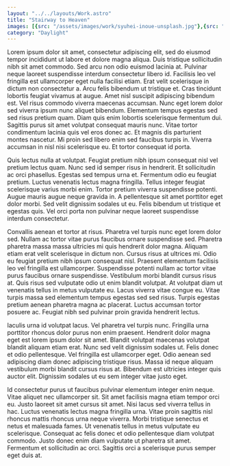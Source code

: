 ```yaml
---
layout: "../../layouts/Work.astro"
title: "Stairway to Heaven"
images: [{src: "/assets/images/work/syuhei-inoue-unsplash.jpg"},{src: "/assets/images/work/alesia-kazantceva-unsplash.jpg"}]
category: "Daylight"
---
```


Lorem ipsum dolor sit amet, consectetur adipiscing elit, sed do eiusmod tempor incididunt ut labore et dolore magna aliqua. Duis tristique sollicitudin nibh sit amet commodo. Sed arcu non odio euismod lacinia at. Pulvinar neque laoreet suspendisse interdum consectetur libero id. Facilisis leo vel fringilla est ullamcorper eget nulla facilisi etiam. Erat velit scelerisque in dictum non consectetur a. Arcu felis bibendum ut tristique et. Cras tincidunt lobortis feugiat vivamus at augue. Amet nisl suscipit adipiscing bibendum est. Vel risus commodo viverra maecenas accumsan. Nunc eget lorem dolor sed viverra ipsum nunc aliquet bibendum. Elementum tempus egestas sed sed risus pretium quam. Diam quis enim lobortis scelerisque fermentum dui. Sagittis purus sit amet volutpat consequat mauris nunc. Vitae tortor condimentum lacinia quis vel eros donec ac. Et magnis dis parturient montes nascetur. Mi proin sed libero enim sed faucibus turpis in. Viverra accumsan in nisl nisi scelerisque eu. Et tortor consequat id porta.

Quis lectus nulla at volutpat. Feugiat pretium nibh ipsum consequat nisl vel pretium lectus quam. Nunc sed id semper risus in hendrerit. Et sollicitudin ac orci phasellus. Egestas sed tempus urna et. Fermentum odio eu feugiat pretium. Luctus venenatis lectus magna fringilla. Tellus integer feugiat scelerisque varius morbi enim. Tortor pretium viverra suspendisse potenti. Augue mauris augue neque gravida in. A pellentesque sit amet porttitor eget dolor morbi. Sed velit dignissim sodales ut eu. Felis bibendum ut tristique et egestas quis. Vel orci porta non pulvinar neque laoreet suspendisse interdum consectetur.

Convallis aenean et tortor at risus. Pharetra vel turpis nunc eget lorem dolor sed. Nullam ac tortor vitae purus faucibus ornare suspendisse sed. Pharetra pharetra massa massa ultricies mi quis hendrerit dolor magna. Aliquam etiam erat velit scelerisque in dictum non. Cursus risus at ultrices mi. Odio eu feugiat pretium nibh ipsum consequat nisl. Praesent elementum facilisis leo vel fringilla est ullamcorper. Suspendisse potenti nullam ac tortor vitae purus faucibus ornare suspendisse. Vestibulum morbi blandit cursus risus at. Quis risus sed vulputate odio ut enim blandit volutpat. At volutpat diam ut venenatis tellus in metus vulputate eu. Lacus viverra vitae congue eu. Vitae turpis massa sed elementum tempus egestas sed sed risus. Turpis egestas pretium aenean pharetra magna ac placerat. Luctus accumsan tortor posuere ac. Feugiat nibh sed pulvinar proin gravida hendrerit lectus.

Iaculis urna id volutpat lacus. Vel pharetra vel turpis nunc. Fringilla urna porttitor rhoncus dolor purus non enim praesent. Hendrerit dolor magna eget est lorem ipsum dolor sit amet. Blandit volutpat maecenas volutpat blandit aliquam etiam erat. Nunc sed velit dignissim sodales ut. Felis donec et odio pellentesque. Vel fringilla est ullamcorper eget. Odio aenean sed adipiscing diam donec adipiscing tristique risus. Massa id neque aliquam vestibulum morbi blandit cursus risus at. Bibendum est ultricies integer quis auctor elit. Dignissim sodales ut eu sem integer vitae justo eget.

Id consectetur purus ut faucibus pulvinar elementum integer enim neque. Vitae aliquet nec ullamcorper sit. Sit amet facilisis magna etiam tempor orci eu. Justo laoreet sit amet cursus sit amet. Nisi lacus sed viverra tellus in hac. Luctus venenatis lectus magna fringilla urna. Vitae proin sagittis nisl rhoncus mattis rhoncus urna neque viverra. Morbi tristique senectus et netus et malesuada fames. Ut venenatis tellus in metus vulputate eu scelerisque. Consequat ac felis donec et odio pellentesque diam volutpat commodo. Justo donec enim diam vulputate ut pharetra sit amet. Fermentum et sollicitudin ac orci. Sagittis orci a scelerisque purus semper eget duis at.